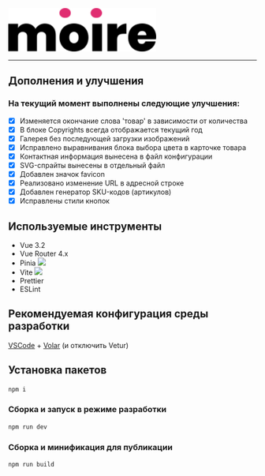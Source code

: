
<img src="./moire/img/svg/logo-moire.svg" alt="moire" width="300"/>

---

## Дополнения и улучшения

### На текущий момент выполнены следующие улучшения:

* [X] Изменяется окончание слова 'товар' в зависимости от количества
* [X] В блоке Copyrights всегда отображается текущий год
* [X] Галерея без последующей загрузки изображений
* [X] Исправлено выравнивания блока выбора цвета в карточке товара
* [X] Контактная информация вынесена в файл конфигурации
* [X] SVG-спрайты вынесены в отдельный файл
* [X] Добавлен значок favicon
* [X] Реализовано изменение URL в адресной строке
* [X] Добавлен генератор SKU-кодов (артикулов)
* [X] Исправлены стили кнопок

## Используемые инструменты

- Vue 3.2
- Vue Router 4.x
- Pinia <img src="https://pinia.vuejs.org/logo.svg" height="20" />
- Vite <img src="https://vitejs.dev/logo.svg" height="20">
- Prettier
- ESLint

## Рекомендуемая конфигурация среды разработки

[VSCode](https://code.visualstudio.com/) + [Volar](https://marketplace.visualstudio.com/items?itemName=Vue.volar) (и отключить Vetur)

## Установка пакетов

```sh
npm i
```

### Сборка и запуск в режиме разработки

```sh
npm run dev
```

### Сборка и минификация для публикации

```sh
npm run build
```
